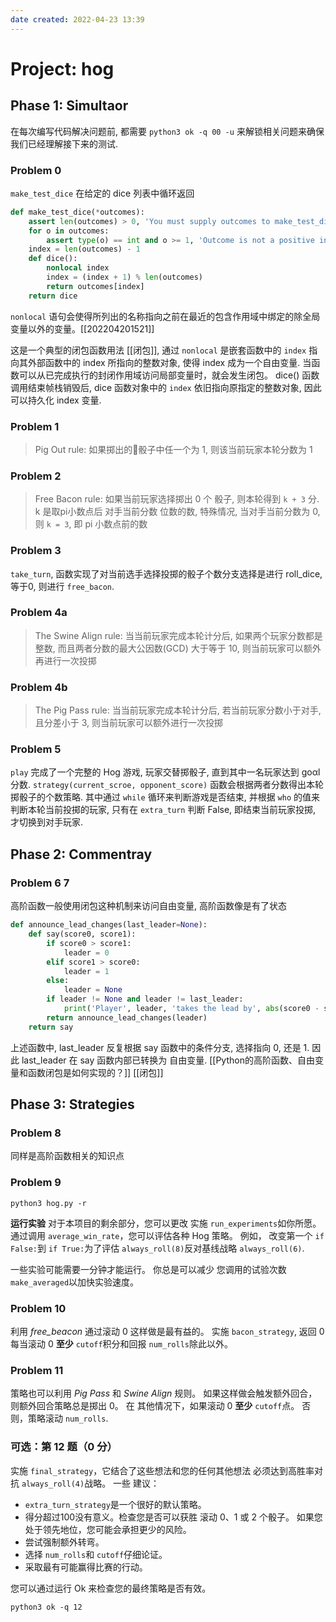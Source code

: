 ```yaml
---
date created: 2022-04-23 13:39
---
```


# Project: hog

## Phase 1: Simultaor

在每次编写代码解决问题前, 都需要 `python3 ok -q 00 -u` 来解锁相关问题来确保我们已经理解接下来的测试.

### Problem 0

`make_test_dice` 在给定的 dice 列表中循环返回

```python
def make_test_dice(*outcomes):
    assert len(outcomes) > 0, 'You must supply outcomes to make_test_dice'
    for o in outcomes:
        assert type(o) == int and o >= 1, 'Outcome is not a positive integer'
    index = len(outcomes) - 1
    def dice():
        nonlocal index
        index = (index + 1) % len(outcomes)
        return outcomes[index]
    return dice
```

`nonlocal` 语句会使得所列出的名称指向之前在最近的包含作用域中绑定的除全局变量以外的变量。[[202204201521]]

这是一个典型的闭包函数用法 [[闭包]], 通过 `nonlocal` 是嵌套函数中的 `index` 指向其外部函数中的 index 所指向的整数对象, 使得 index 成为一个自由变量. 当函数可以从已完成执行的封闭作用域访问局部变量时，就会发生闭包。 dice() 函数调用结束帧栈销毁后, dice 函数对象中的 `index` 依旧指向原指定的整数对象, 因此可以持久化 index 变量.

### Problem 1

> Pig Out rule: 如果掷出的🎲骰子中任一个为 1, 则该当前玩家本轮分数为 1

### Problem 2

> Free Bacon rule:  如果当前玩家选择掷出 0 个 骰子, 则本轮得到 `k + 3` 分.
> k 是取pi小数点后 对手当前分数 位数的数, 特殊情况, 当对手当前分数为 0, 则 `k = 3`, 即 pi 小数点前的数

### Problem 3

`take_turn`, 函数实现了对当前选手选择投掷的骰子个数分支选择是进行 roll_dice, 等于0, 则进行 `free_bacon`.

### Problem 4a

> The Swine Align rule: 当当前玩家完成本轮计分后, 如果两个玩家分数都是整数, 而且两者分数的最大公因数(GCD) 大于等于 10, 则当前玩家可以额外再进行一次投掷

### Problem 4b

> The Pig Pass rule: 当当前玩家完成本轮计分后, 若当前玩家分数小于对手, 且分差小于 3, 则当前玩家可以额外进行一次投掷

### Problem 5

`play` 完成了一个完整的 Hog 游戏, 玩家交替掷骰子, 直到其中一名玩家达到 goαl 分数. `strategy(current_scroe, opponent_score)` 函数会根据两者分数得出本轮掷骰子的个数策略. 其中通过 `while` 循环来判断游戏是否结束, 并根据 `who` 的值来判断本轮当前投掷的玩家, 只有在 `extra_turn` 判断 False, 即结束当前玩家投掷, 才切换到对手玩家.

## Phase 2: Commentray

### Problem 6 7

高阶函数一般使用闭包这种机制来访问自由变量, 高阶函数像是有了状态

```python
def announce_lead_changes(last_leader=None):
    def say(score0, score1):
        if score0 > score1:
            leader = 0
        elif score1 > score0:
            leader = 1
        else:
            leader = None
        if leader != None and leader != last_leader:
            print('Player', leader, 'takes the lead by', abs(score0 - score1))
        return announce_lead_changes(leader)
    return say
```

上述函数中, last_leader 反复根据 say 函数中的条件分支, 选择指向 0, 还是 1. 因此 last_leader 在 say 函数内部已转换为 自由变量. [[Python的高阶函数、自由变量和函数闭包是如何实现的？]] [[闭包]]

## Phase 3: Strategies

### Problem 8

同样是高阶函数相关的知识点

### Problem 9

```shell
python3 hog.py -r
```

**运行实验** 对于本项目的剩余部分，您可以更改 实施 `run_experiments`如你所愿。 通过调用 `average_win_rate`，您可以评估各种 Hog 策略。 例如， 改变第一个 `if False:`到 `if True:`为了评估 `always_roll(8)`反对基线战略 `always_roll(6)`.

一些实验可能需要一分钟才能运行。 你总是可以减少 您调用的试验次数 `make_averaged`以加快实验速度。

### Problem 10

利用 _free_beacon_ 通过滚动 0 这样做是最有益的。 实施 `bacon_strategy`, 返回 0 每当滚动 0 **至少** `cutoff`积分和回报 `num_rolls`除此以外。

### Problem 11

策略也可以利用 _Pig Pass_ 和 _Swine Align_ 规则。 如果这样做会触发额外回合，则额外回合策略总是掷出 0。 在 其他情况下，如果滚动 0 **至少** `cutoff`点。 否则，策略滚动 `num_rolls`.

### 可选：第 12 题（0 分）

实施 `final_strategy`，它结合了这些想法和您的任何其他想法 必须达到高胜率对抗 `always_roll(4)`战略。 一些 建议：

- `extra_turn_strategy`是一个很好的默认策略。
- 得分超过100没有意义。检查您是否可以获胜 滚动 0、1 或 2 个骰子。 如果您处于领先地位，您可能会承担更少的风险。
- 尝试强制额外转弯。
- 选择 `num_rolls`和 `cutoff`仔细论证。
- 采取最有可能赢得比赛的行动。

您可以通过运行 Ok 来检查您的最终策略是否有效。

```shell
python3 ok -q 12
```
